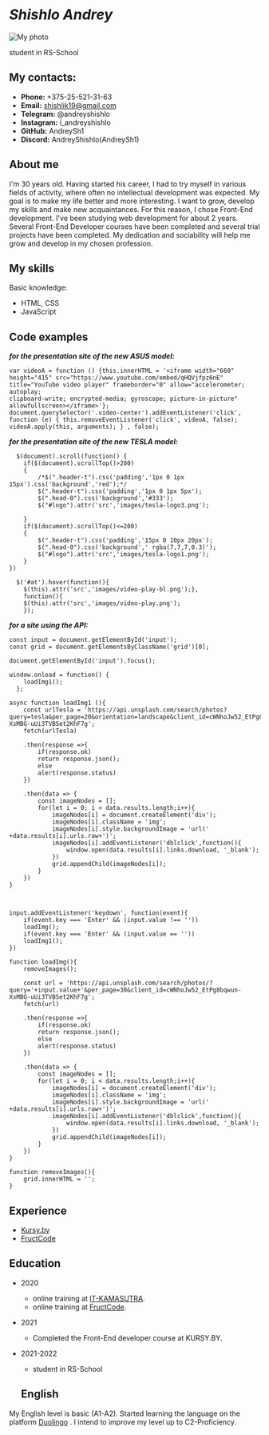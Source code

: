 # _Shishlo Andrey_

![My photo](../rsschool-cv/assets/img/myphoto.jpg)

student in RS-School

## **My сontacts:**

- **Phone:** +375-25-521-31-63
- **Email:** shishlik19@gmail.com
- **Telegram:** @andreyshishlo
- **Instagram:** i_andreyshishlo
- **GitHub:** AndreySh1
- **Discord:** AndreyShishlo(AndreySh1)

## **About me**

I'm 30 years old. Having started his career, I had to try myself in various fields of activity, where often no intellectual development was expected.
My goal is to make my life better and more interesting. I want to grow, develop my skills and make new acquaintances. For this reason, I chose Front-End development.
I've been studying web development for about 2 years. Several Front-End Developer courses have been completed and several trial projects have been completed.
My dedication and sociability will help me grow and develop in my chosen profession.

## **My skills**

Basic knowledge:

- HTML, CSS
- JavaScript

## **Code examples**

**_for the presentation site of the new ASUS model:_**

```
var videoA = function () {this.innerHTML = '<iframe width="660" height="415" src="https://www.youtube.com/embed/qHQVjfpz6nE"
title="YouTube video player" frameborder="0" allow="accelerometer; autoplay;
clipboard-write; encrypted-media; gyroscope; picture-in-picture" allowfullscreen></iframe>'};
document.querySelector('.video-center').addEventListener('click', function (e) { this.removeEventListener('click', videoA, false);
videoA.apply(this, arguments); } , false);
```

**_for the presentation site of the new TESLA model:_**

```
  $(document).scroll(function() {
	if($(document).scrollTop()>200)
	{
		/*$(".header-t").css('padding','1px 0 1px 15px').css('background','red');*/
		$(".header-t").css('padding','1px 0 1px 5px');
		$(".head-0").css('background','#333');
		$("#logo").attr('src','images/tesla-logo3.png');

	}
	if($(document).scrollTop()<=200)
	{
		$(".header-t").css('padding','15px 0 10px 20px');
		$(".head-0").css('background',' rgba(7,7,7,0.3)');
		$("#logo").attr('src','images/tesla-logo1.png');
	}
})

  $('#at').hover(function(){
	$(this).attr('src','images/video-play-bl.png');},
	function(){
	$(this).attr('src','images/video-play.png');
	});
```

**_for a site using the API:_**

```
const input = document.getElementById('input');
const grid = document.getElementsByClassName('grid')[0];

document.getElementById('input').focus();

window.onload = function() {
    loadImg1();
  };

async function loadImg1 (){
    const urlTesla = 'https://api.unsplash.com/search/photos?query=tesla&per_page=20&orientation=landscape&client_id=cWNhoJw52_EtPg8bqwun-XsMBG-uUi3TVBSet2KhF7g';
    fetch(urlTesla)

    .then(response =>{
        if(response.ok)
        return response.json();
        else
        alert(response.status)
    })

    .then(data => {
        const imageNodes = [];
        for(let i = 0; i < data.results.length;i++){
            imageNodes[i] = document.createElement('div');
            imageNodes[i].className = 'img';
            imageNodes[i].style.backgroundImage = 'url(' +data.results[i].urls.raw+')';
            imageNodes[i].addEventListener('dblclick',function(){
                window.open(data.results[i].links.download, '_blank');
            })
            grid.appendChild(imageNodes[i]);
        }
    })
}



input.addEventListener('keydown', function(event){
    if(event.key === 'Enter' && (input.value !== ''))
    loadImg();
    if(event.key === 'Enter' && (input.value == ''))
    loadImg1();
})

function loadImg(){
    removeImages();

    const url = 'https://api.unsplash.com/search/photos/?query='+input.value+'&per_page=30&client_id=cWNhoJw52_EtPg8bqwun-XsMBG-uUi3TVBSet2KhF7g';
    fetch(url)

    .then(response =>{
        if(response.ok)
        return response.json();
        else
        alert(response.status)
    })

    .then(data => {
        const imageNodes = [];
        for(let i = 0; i < data.results.length;i++){
            imageNodes[i] = document.createElement('div');
            imageNodes[i].className = 'img';
            imageNodes[i].style.backgroundImage = 'url(' +data.results[i].urls.raw+')';
            imageNodes[i].addEventListener('dblclick',function(){
                window.open(data.results[i].links.download, '_blank');
            })
            grid.appendChild(imageNodes[i]);
        }
    })
}

function removeImages(){
    grid.innerHTML = '';
}
```

## **Experience**

- [Kursy.by](Kursy.by)
- [FructCode](fructcode.com)

## **Education**

- 2020

  - online training at [IT-KAMASUTRA](https://www.youtube.com/c/ITKAMASUTRA).
  - online training at [FructCode](https://fructcode.com/ru/).

- 2021

  - Completed the Front-End developer course at KURSY.BY.

- 2021-2022

  - student in RS-School

  ## **English**

My English level is basic (A1-A2). Started learning the language on the platform [Duolingo](https://ru.duolingo.com) . I intend to improve my level up to C2-Proficiency.
